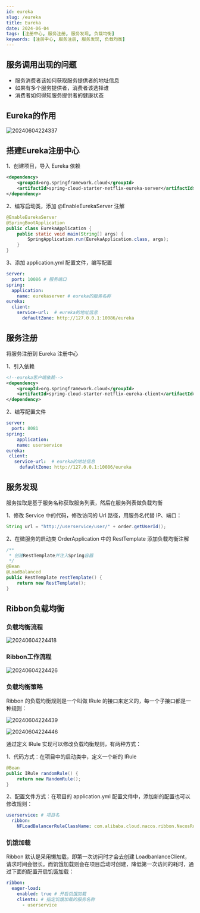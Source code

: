 ```yaml
---
id: eureka
slug: /eureka
title: Eureka
date: 2024-06-04
tags: [注册中心, 服务注册, 服务发现, 负载均衡]
keywords: [注册中心, 服务注册, 服务发现, 负载均衡]
---
```


## 服务调用出现的问题

- 服务消费者该如何获取服务提供者的地址信息
- 如果有多个服务提供者，消费者该选择谁
- 消费者如何得知服务提供者的健康状态

## Eureka的作用

![20240604224337](https://blog-1312417182.cos.ap-chengdu.myqcloud.com/blog/20240604224337.png)

## 搭建Eureka注册中心

1、创建项目，导入 Eureka 依赖

```xml
<dependency>
    <groupId>org.springframework.cloud</groupId>
    <artifactId>spring-cloud-starter-netflix-eureka-server</artifactId>
</dependency>
```

2、编写启动类，添加 @EnableEurekaServer 注解

```java
@EnableEurekaServer
@SpringBootApplication
public class EurekaApplication {
    public static void main(String[] args) {
        SpringApplication.run(EurekaApplication.class, args);
    }
}
```

3、添加 application.yml 配置文件，编写配置

```yaml
server:
  port: 10086 # 服务端口
spring:
  application:
    name: eurekaserver # eureka的服务名称
eureka:
  client:
    service-url:  # eureka的地址信息
      defaultZone: http://127.0.0.1:10086/eureka
```

## 服务注册

将服务注册到 Eureka 注册中心

1、引入依赖

```xml
<!--eureka客户端依赖-->
<dependency>
    <groupId>org.springframework.cloud</groupId>
    <artifactId>spring-cloud-starter-netflix-eureka-client</artifactId>
</dependency>
```

2、编写配置文件

```yaml
server:
  port: 8081
spring:
	application: 
  	name: userservice
eureka:
 client:
   service-url:  # eureka的地址信息
     defaultZone: http://127.0.0.1:10086/eureka
```

## 服务发现

服务拉取是基于服务名称获取服务列表，然后在服务列表做负载均衡

1、修改 Service 中的代码，修改访问的 Url 路径，用服务名代替 IP、端口：

```java
String url = "http://userservice/user/" + order.getUserId();
```

2、在微服务的启动类 OrderApplication 中的 RestTemplate 添加负载均衡注解

```java
/**
 * 创建RestTemplate并注入Spring容器
 */
@Bean
@LoadBalanced
public RestTemplate restTemplate() {
    return new RestTemplate();
}
```

## Ribbon负载均衡

### 负载均衡流程

![20240604224418](https://blog-1312417182.cos.ap-chengdu.myqcloud.com/blog/20240604224418.png)

### Ribbon工作流程

![20240604224426](https://blog-1312417182.cos.ap-chengdu.myqcloud.com/blog/20240604224426.png)

### 负载均衡策略

Ribbon 的负载均衡规则是一个叫做 IRule 的接口来定义的，每一个子接口都是一种规则：

![20240604224439](https://blog-1312417182.cos.ap-chengdu.myqcloud.com/blog/20240604224439.png)

![20240604224446](https://blog-1312417182.cos.ap-chengdu.myqcloud.com/blog/20240604224446.png)

通过定义 IRule 实现可以修改负载均衡规则，有两种方式：

1、代码方式：在项目中的启动类中，定义一个新的 IRule

```java
@Bean
public IRule randomRule() {
    return new RandomRule();
}
```

2、配置文件方式：在项目的 application.yml 配置文件中，添加新的配置也可以修改规则：

```yaml
userservice: # 项目名
  ribbon:
    NFLoadBalancerRuleClassName: com.alibaba.cloud.nacos.ribbon.NacosRule  # 负载均衡规则
```

### 饥饿加载

Ribbon 默认是采用懒加载，即第一次访问时才会去创建 LoadbanlanceClient，请求时间会很长。而饥饿加载则会在项目启动时创建，降低第一次访问的耗时，通过下面的配置开启饥饿加载：

```yaml
ribbon:
  eager-load:
    enabled: true # 开启饥饿加载
    clients: # 指定饥饿加载的服务名称
      - userservice
```

